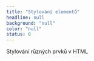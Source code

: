 ```yaml
---
title: "Stylování elementů"
headline: null
background: "null"
color: "null"
status: 0
---
```


<p>Stylování různých prvků v HTML